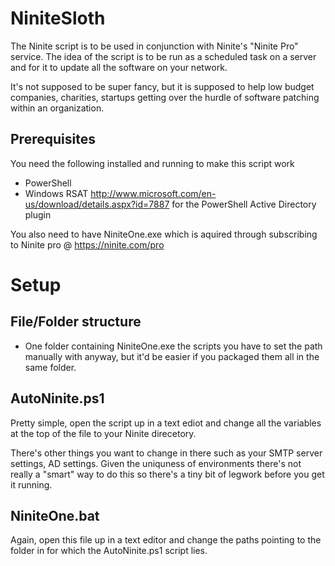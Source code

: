 # NiniteSloth

The Ninite script is to be used in conjunction with Ninite's "Ninite Pro" service. The idea of the script is to be run as a scheduled task on a server and for it to update all the software on your network.

It's not supposed to be super fancy, but it is supposed to help low budget companies, charities, startups getting over the hurdle of software patching within an organization. 

## Prerequisites

You need the following installed and running to make this script work

* PowerShell
* Windows RSAT http://www.microsoft.com/en-us/download/details.aspx?id=7887 for the PowerShell Active Directory plugin

You also need to have NiniteOne.exe which is aquired through subscribing to Ninite pro @ https://ninite.com/pro

# Setup

## File/Folder structure

* One folder containing NiniteOne.exe the scripts you have to set the path manually with anyway, but it'd be easier if you packaged them all in the same folder.

## AutoNinite.ps1

Pretty simple, open the script up in a text ediot and change all the variables at the top of the file to your Ninite direcetory.

There's other things you want to change in there such as your SMTP server settings, AD settings. Given the uniquness of environments there's not really a "smart" way to do this so there's a tiny bit of legwork before you get it running.

## NiniteOne.bat

Again, open this file up in a text editor and change the paths pointing to the folder in for which the AutoNinite.ps1 script lies.
